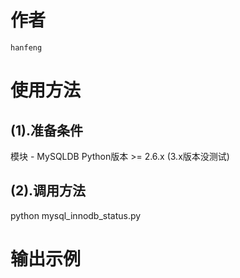 # 作者
    hanfeng

# 使用方法
## (1).准备条件
   模块 - MySQLDB
   Python版本 >= 2.6.x (3.x版本没测试)
## (2).调用方法
   python mysql_innodb_status.py

# 输出示例
   
